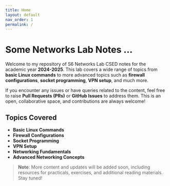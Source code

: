 ```yaml
---
title: Home
layout: default
nav_order: 1
permalink: /
---
```

# Some Networks Lab Notes ...

Welcome to my repository of S6 Networks Lab CSED notes for the academic year **2024-2025**. This lab covers a wide range of topics from **basic Linux commands** to more advanced topics such as **firewall configurations**, **socket programming**, **VPN setup**, and much more. 

If you encounter any issues or have queries related to the content, feel free to raise **Pull Requests (PRs)** or **GitHub Issues** to address them. This is an open, collaborative space, and contributions are always welcome!

## Topics Covered
- **Basic Linux Commands**
- **Firewall Configurations**
- **Socket Programming**
- **VPN Setup**
- **Networking Fundamentals**
- **Advanced Networking Concepts**

> **Note**: More content and updates will be added soon, including resources for practicals, exercises, and additional reading materials. Stay tuned!

